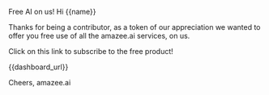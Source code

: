 Free AI on us!
Hi {{name}}

Thanks for being a contributor, as a token of our appreciation we wanted to offer you free use of all the amazee.ai services, on us.

Click on this link to subscribe to the free product!

{{dashboard_url}}

Cheers,
amazee.ai